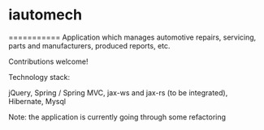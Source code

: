 # iautomech
===========
Application which manages automotive repairs, servicing, parts and manufacturers, produced reports, etc.

Contributions welcome! 

Technology stack:

jQuery,
Spring / Spring MVC,
jax-ws and jax-rs (to be integrated),
Hibernate,
Mysql

Note: the application is currently going through some refactoring

